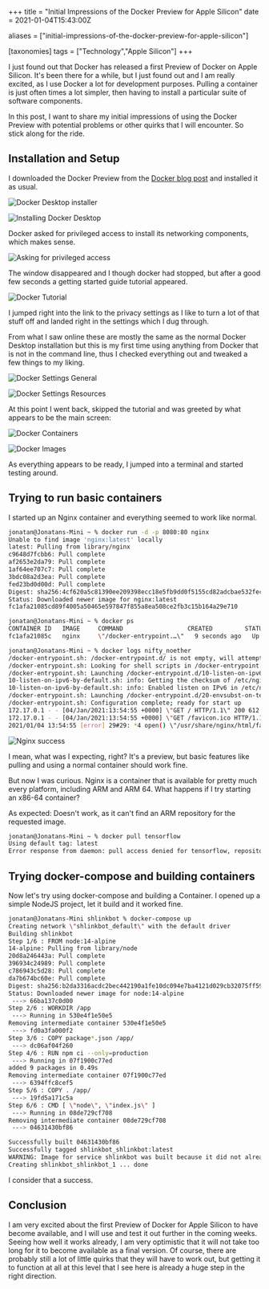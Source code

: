 +++
title = "Initial Impressions of the Docker Preview for Apple Silicon"
date = 2021-01-04T15:43:00Z

aliases = ["initial-impressions-of-the-docker-preview-for-apple-silicon"]

[taxonomies]
tags = ["Technology","Apple Silicon"]
+++

I just found out that Docker has released a first Preview of Docker on Apple Silicon. It's been there for a while, but I just found out and I am really excited, as I use Docker a lot for development purposes. Pulling a container is just often times a lot simpler, then having to install a particular suite of software components.

In this post, I want to share my initial impressions of using the Docker Preview with potential problems or other quirks that I will encounter.
So stick along for the ride.

## Installation and Setup

I downloaded the Docker Preview from the [Docker blog post](https://www.docker.com/blog/download-and-try-the-tech-preview-of-docker-desktop-for-m1/) and installed it as usual.

![Docker Desktop installer](1.png)

![Installing Docker Desktop](2.png)

Docker asked for privileged access to install its networking components, which makes sense.

![Asking for privileged access](3.png)

The window disappeared and I though docker had stopped, but after a good few seconds a getting started guide tutorial appeared.

![Docker Tutorial](4.png)

I jumped right into the link to the privacy settings as I like to turn a lot of that stuff off and landed right in the settings which I dug through.

From what I saw online these are mostly the same as the normal Docker Desktop installation but this is my first time using anything from Docker that is not in the command line, thus I checked everything out and tweaked a few things to my liking.

![Docker Settings General](5.png)

![Docker Settings Resources](6.png)

At this point I went back, skipped the tutorial and was greeted by what appears to be the main screen:

![Docker Containers](7.png)

![Docker Images](8.png)

As everything appears to be ready, I jumped into a terminal and started testing around.

## Trying to run basic containers

I started up an Nginx container and everything seemed to work like normal.

```bash
jonatan@Jonatans-Mini ~ % docker run -d -p 8080:80 nginx
Unable to find image 'nginx:latest' locally
latest: Pulling from library/nginx
c9648d7fcbb6: Pull complete 
af2653e2da79: Pull complete 
1af64ee707c7: Pull complete 
3bdc08a2d3ea: Pull complete 
fed23bd0d00d: Pull complete 
Digest: sha256:4cf620a5c81390ee209398ecc18e5fb9dd0f5155cd82adcbae532fec94006fb9
Status: Downloaded newer image for nginx:latest
fc1afa21085cd89f4005a50465e597847f855a8ea508ce2fb3c15b164a29e710

jonatan@Jonatans-Mini ~ % docker ps
CONTAINER ID   IMAGE     COMMAND                  CREATED         STATUS         PORTS                  NAMES
fc1afa21085c   nginx     \"/docker-entrypoint.…\"   9 seconds ago   Up 7 seconds   0.0.0.0:8080->80/tcp   nifty_noether

jonatan@Jonatans-Mini ~ % docker logs nifty_noether
/docker-entrypoint.sh: /docker-entrypoint.d/ is not empty, will attempt to perform configuration
/docker-entrypoint.sh: Looking for shell scripts in /docker-entrypoint.d/
/docker-entrypoint.sh: Launching /docker-entrypoint.d/10-listen-on-ipv6-by-default.sh
10-listen-on-ipv6-by-default.sh: info: Getting the checksum of /etc/nginx/conf.d/default.conf
10-listen-on-ipv6-by-default.sh: info: Enabled listen on IPv6 in /etc/nginx/conf.d/default.conf
/docker-entrypoint.sh: Launching /docker-entrypoint.d/20-envsubst-on-templates.sh
/docker-entrypoint.sh: Configuration complete; ready for start up
172.17.0.1 - - [04/Jan/2021:13:54:55 +0000] \"GET / HTTP/1.1\" 200 612 \"-\" \"Mozilla/5.0 (Macintosh; Intel Mac OS X 10_15_6) AppleWebKit/605.1.15 (KHTML, like Gecko) Version/14.0.2 Safari/605.1.15\" \"-\"
172.17.0.1 - - [04/Jan/2021:13:54:55 +0000] \"GET /favicon.ico HTTP/1.1\" 404 153 \"http://localhost:8080/\" \"Mozilla/5.0 (Macintosh; Intel Mac OS X 10_15_6) AppleWebKit/605.1.15 (KHTML, like Gecko) Version/14.0.2 Safari/605.1.15\" \"-\"
2021/01/04 13:54:55 [error] 29#29: *4 open() \"/usr/share/nginx/html/favicon.ico\" failed (2: No such file or directory), client: 172.17.0.1, server: localhost, request: \"GET /favicon.ico HTTP/1.1\", host: \"localhost:8080\", referrer: \"http://localhost:8080/\"
```

![Nginx success](9.png)

I mean, what was I expecting, right? It's a preview, but basic features like pulling and using a normal container should work fine.

But now I was curious. Nginx is a container that is available for pretty much every platform, including ARM and ARM 64. What happens if I try starting an x86-64 container?

As expected: Doesn't work, as it can't find an ARM repository for the requested image.

```bash
jonatan@Jonatans-Mini ~ % docker pull tensorflow 
Using default tag: latest
Error response from daemon: pull access denied for tensorflow, repository does not exist or may require 'docker login': denied: requested access to the resource is denied
```

## Trying docker-compose and building containers

Now let's try using docker-compose and building a Container. I opened up a simple NodeJS project, let it build and it worked fine.

```bash
jonatan@Jonatans-Mini shlinkbot % docker-compose up  
Creating network \"shlinkbot_default\" with the default driver
Building shlinkbot
Step 1/6 : FROM node:14-alpine
14-alpine: Pulling from library/node
20d8a246443a: Pull complete
396934c24989: Pull complete
c786943c5d28: Pull complete
da7b674bc60e: Pull complete
Digest: sha256:b2da3316acdc2bec442190a1fe10dc094e7ba4121d029cb32075ff59bb27390a
Status: Downloaded newer image for node:14-alpine
 ---> 66ba137c0d00
Step 2/6 : WORKDIR /app
 ---> Running in 530e4f1e50e5
Removing intermediate container 530e4f1e50e5
 ---> fd0a3fa000f2
Step 3/6 : COPY package*.json /app/
 ---> dc06af04f260
Step 4/6 : RUN npm ci --only=production
 ---> Running in 07f1900c77ed
added 9 packages in 0.49s
Removing intermediate container 07f1900c77ed
 ---> 6394ffc8cef5
Step 5/6 : COPY . /app/
 ---> 19fd5a171c5a
Step 6/6 : CMD [ \"node\", \"index.js\" ]
 ---> Running in 08de729cf708
Removing intermediate container 08de729cf708
 ---> 04631430bf86

Successfully built 04631430bf86
Successfully tagged shlinkbot_shlinkbot:latest
WARNING: Image for service shlinkbot was built because it did not already exist. To rebuild this image you must use `docker-compose build` or `docker-compose up --build`.
Creating shlinkbot_shlinkbot_1 ... done
```

I consider that a success.

## Conclusion

I am very excited about the first Preview of Docker for Apple Silicon to have become available, and I will use and test it out further in the coming weeks.
Seeing how well it works already, I am very optimistic that it will not take too long for it to become available as a final version.
Of course, there are probably still a lot of little quirks that they will have to work out, but getting it to function at all at this level that I see here is already a huge step in the right direction.
